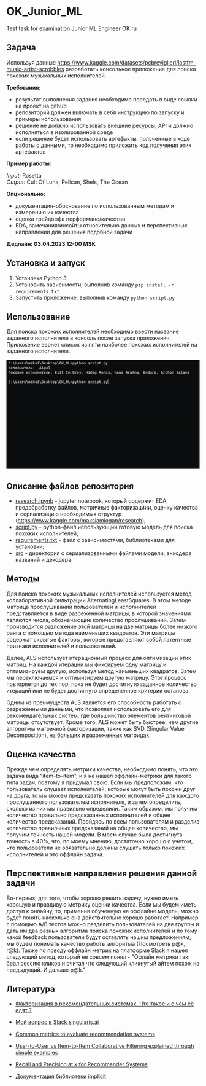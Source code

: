 # OK_Junior_ML
Test task for examination Junior ML Engineer OK.ru
## Задача
Используя данные https://www.kaggle.com/datasets/pcbreviglieri/lastfm-music-artist-scrobbles разработать консольное приложение для поиска похожих музыкальных исполнителей.

**Требования:**
- результат выполнения задания необходимо передать в виде ссылки на проект на github
- репозиторий должен включать в себя инструкцию по запуску и примеры использования
- решение не должно использовать внешние ресурсы, API и должно исполняться в изолированной среде
- если решение будет использовать артефакты, полученные в ходе работы с данными, то необходимо приложить код получения этих артефактов

**Пример работы:**

*Input:* Rosetta  
*Output:* Cult Of Luna, Pelican, Shels, The Ocean

**Опционально:**

- документация-обоснование по использованным методам и измерению их качества
- оценка трейдоффа перформанс/качество
- EDA, замечания/инсайты относительно данных и перспективных направлений для решения подобной задачи

**Дедлайн: 03.04.2023 12-00 MSK**

## Установка и запуск

1. Установка Python 3
2. Установить зависимости, выполнив команду `pip install -r requirements.txt`
3.  Запустить приложение, выполнив команду `python script.py`
## Использование
Для поиска похожих исполнителей необходимо ввести название заданного исполнителя в консоль после запуска приложения. Приложение вернет список из пяти наиболее похожих исполнителей на заданного исполнителя.  

![grab-landing-page](https://github.com/maksiam/OK_Junior_ML/blob/main/comm_line.gif)

## Описание файлов репозитория
 - [research.ipynb](https://github.com/maksiam/OK_Junior_ML/blob/main/research.ipynb "research.ipynb") - jupyter notebook, который содержит EDA, предобработку файлов, матричные факторизациии, оценку качества и сериализацию необходимых структур (https://www.kaggle.com/maksiamiogan/research);
 - [script.py](https://github.com/maksiam/OK_Junior_ML/blob/main/script.py "script.py") - python-файл использующий готовую модель для поиска похожих исполнителей;
 - [requirements.txt](https://github.com/maksiam/OK_Junior_ML/blob/main/requirements.txt "requirements.txt") - файл с зависимостями, библиотеками для установки;
 - [src](https://github.com/maksiam/OK_Junior_ML/tree/main/src "src") - директория с сериализованными файлами модели, энкодера названий и декодера.

## Методы
Для поиска похожих музыкальных исполнителей используется метод коллаборативной фильтрации AlternatingLeastSquares. В этом методе матрица прослушиваний пользователей и исполнителей представляется в виде разреженной матрицы, в которой значениями являются числа, обозначающие количество прослушиваний. Затем производится разложение этой матрицы на две матрицы более низкого ранга с помощью метода наименьших квадратов. Эти матрицы содержат скрытые факторы, которые представляют собой латентные признаки исполнителей и пользователей. 

Далее, ALS использует итерационный процесс для оптимизации этих матриц. На каждой итерации мы фиксируем одну матрицу и оптимизируем другую, используя метод наименьших квадратов. Затем мы переключаемся и оптимизируем другую матрицу. Этот процесс повторяется до тех пор, пока не будет достигнуто заданное количество итераций или не будет достигнуто определенное критерии останова.

Одним из преимуществ ALS является его способность работать с разреженными данными, что позволяет использовать его для рекомендательных систем, где большинство элементов рейтинговой матрицы отсутствует. Кроме того, ALS может быть быстрее, чем другие алгоритмы матричной факторизации, такие как SVD (Singular Value Decomposition), на больших и разреженных матрицах.

## Оценка качества
Прежде чем определять метрики качества, необходимо понять, что это задача вида "item-to-item", и я не нашел оффлайн-метрики для такого типа задач, поэтому я придумал свою. Если мы предположим, что пользователь слушает исполнителей, которые могут быть похожи друг на друга, то мы можем предсказать похожих исполнителей для каждого прослушанного пользователем исполнителя, и затем определить, сколько из них мы правильно определили. Таким образом, мы получим количество правильно предсказанных исполнителей и общее количество предсказаний. Пройдясь по всем пользователям и разделив количество правильных предсказаний на общее количество, мы получим точность нашей модели. 
В моем случае была достигнута точность в 40%, что, по моему мнению, достаточно хорошо с учетом, что пользователи не обязательно должны слушать только похожих исполнителей и это оффлайн задача.
## Перспективные направления решения данной задачи
Во-первых, для того, чтобы хорошо решить задачу, нужно иметь хорошую и правдивую метрику оценки качества. Если мы будем иметь доступ к онлайну, то, применив обученную на оффлайне модель, можно будет понять насколько она действительно хорошо работает. Например с помощью A/B тестов можно разделить пользователей на две группы и дать им два разных алгоритма поиска похожих исполнителей и по тому какой feedback пользователи будут оставлять нашим предложениям, мы будем понимать качество работы алгоритма (Посмотреть p@k, r@k). 
Также по поводу оффлайн метрик на платформе Slack я нашел следующий метод, который не совсем понял - "Офлайн метрики так: брал сессию кликов и считал что следующий кликнутый айтем похож на предыдущий. И дальше p@k."

## Литература
- [Факторизация в рекомендательных системах. Что такое и с чем её едят ?](https://bond-kirill-alexandrovich.medium.com/%D1%84%D0%B0%D0%BA%D1%82%D0%BE%D1%80%D0%B8%D0%B7%D0%B0%D1%86%D0%B8%D1%8F-%D0%B2-%D1%80%D0%B5%D0%BA%D0%BE%D0%BC%D0%B5%D0%BD%D0%B4%D0%B0%D1%82%D0%B5%D0%BB%D1%8C%D0%BD%D1%8B%D1%85-%D1%81%D0%B8%D1%81%D1%82%D0%B5%D0%BC%D0%B0%D1%85-%D1%87%D1%82%D0%BE-%D1%82%D0%B0%D0%BA%D0%BE%D0%B5-%D0%B8-%D1%81-%D1%87%D0%B5%D0%BC-%D0%B5%D1%91-%D0%B5%D0%B4%D1%8F%D1%82-477ba002df8)

- [Мой вопрос в Slack singularis.ai](https://singularis-ai.slack.com/archives/C04SB7P080K/p1680026614864599)

- [Common metrics to evaluate recommendation systems](https://flowthytensor.medium.com/some-metrics-to-evaluate-recommendation-systems-9e0cf0c8b6cf)

- [User-to-User vs Item-to-Item Collaborative Filtering explained through simple examples](https://towardsdatascience.com/user-to-user-vs-item-to-item-collaborative-filtering-explained-through-simple-examples-part-1-f133bec23a58)

- [Recall and Precision at k for Recommender Systems](https://medium.com/@m_n_malaeb/recall-and-precision-at-k-for-recommender-systems-618483226c54)

- [Документация библиотеки implicit](https://implicit.readthedocs.io/en/latest/index.html)
